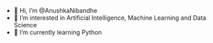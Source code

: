 - 👋 Hi, I’m @AnushkaNibandhe
- 👀 I’m interested in Artificial Intelligence, Machine Learning and Data Science
- 🌱 I’m currently learning Python
  
<!---
AnushkaNibandhe/AnushkaNibandhe is a ✨ special ✨ repository because its `README.md` (this file) appears on your GitHub profile.
You can click the Preview link to take a look at your changes.
--->
